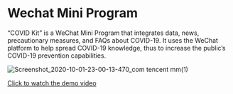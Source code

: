 # Wechat Mini Program

“COVID Kit” is a WeChat Mini Program that integrates
data, news, precautionary measures, and FAQs about
COVID-19. It uses the WeChat platform to help spread
COVID-19 knowledge, thus to increase the public’s
COVID-19 prevention capabilities.

![Screenshot_2020-10-01-23-00-13-470_com tencent mm(1)](https://user-images.githubusercontent.com/68725934/127422805-afb12f81-bda5-441f-906f-de299481c3b4.png)


[Click to watch the demo video](https://www.youtube.com/watch?v=UY41zKFrZkg&ab_channel=%E6%9B%BE%E5%8F%8A%E6%B4%8C)


